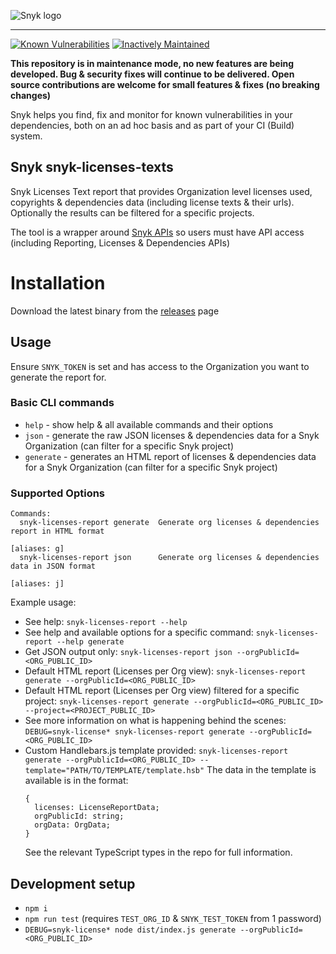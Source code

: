 ![Snyk logo](https://snyk.io/style/asset/logo/snyk-print.svg)

***

[![Known Vulnerabilities](https://snyk.io/test/github/snyk-tech-services/snyk-licenses-texts/badge.svg)](https://snyk.io/test/github/snyk-tech-services/snyk-licenses-texts)
[![Inactively Maintained](https://img.shields.io/badge/Maintenance%20Level-Inactively%20Maintained-yellowgreen.svg)](https://gist.github.com/cheerfulstoic/d107229326a01ff0f333a1d3476e068d)


**This repository is in maintenance mode, no new features are being developed. Bug & security fixes will continue to be delivered. Open source contributions are welcome for small features & fixes (no breaking changes)**

Snyk helps you find, fix and monitor for known vulnerabilities in your dependencies, both on an ad hoc basis and as part of your CI (Build) system.

## Snyk snyk-licenses-texts
Snyk Licenses Text report that provides Organization level licenses used, copyrights & dependencies data (including license texts & their urls). Optionally the results can be filtered for a specific projects.

The tool is a wrapper around [Snyk APIs](https://snyk.docs.apiary.io/) so users must have API access (including Reporting, Licenses & Dependencies APIs)

# Installation
Download the latest binary from the [releases](https://github.com/snyk-tech-services/snyk-licenses-texts/releases) page
## Usage
Ensure `SNYK_TOKEN` is set and has access to the Organization you want to generate the report for.

### Basic CLI commands
- `help` - show help & all available commands and their options
- `json` - generate the raw JSON licenses & dependencies data for a Snyk Organization (can filter for a specific Snyk project)
- `generate` - generates an HTML report of licenses & dependencies data for a Snyk Organization (can filter for a specific Snyk project)

### Supported Options
```
Commands:
  snyk-licenses-report generate  Generate org licenses & dependencies report in HTML format
                                                                    [aliases: g]
  snyk-licenses-report json      Generate org licenses & dependencies data in JSON format
                                                                    [aliases: j]

```
Example usage:
- See help: `snyk-licenses-report --help`
- See help and available options for a specific command: `snyk-licenses-report --help generate`
- Get JSON output only:  `snyk-licenses-report json --orgPublicId=<ORG_PUBLIC_ID>`
- Default HTML report (Licenses per Org view):  `snyk-licenses-report generate --orgPublicId=<ORG_PUBLIC_ID>`
- Default HTML report (Licenses per Org view) filtered for a specific project:  `snyk-licenses-report generate --orgPublicId=<ORG_PUBLIC_ID> --project=<PROJECT_PUBLIC_ID>`
- See more information on what is happening behind the scenes: `DEBUG=snyk-license* snyk-licenses-report generate --orgPublicId=<ORG_PUBLIC_ID>`
- Custom Handlebars.js template provided:
  `snyk-licenses-report generate --orgPublicId=<ORG_PUBLIC_ID> --template="PATH/TO/TEMPLATE/template.hsb"`
  The data in the template is available is in the format:
  ```
  {
    licenses: LicenseReportData;
    orgPublicId: string;
    orgData: OrgData;
  }
  ```
  See the relevant TypeScript types in the repo for full information.

## Development setup
- `npm i`
- `npm run test` (requires `TEST_ORG_ID` & `SNYK_TEST_TOKEN` from 1 password)
- `DEBUG=snyk-license* node dist/index.js generate --orgPublicId=<ORG_PUBLIC_ID>`
